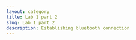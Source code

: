 ```yaml
---
layout: category
title: Lab 1 part 2
slug: Lab 1 part 2
description: Establishing bluetooth connection
---
```

